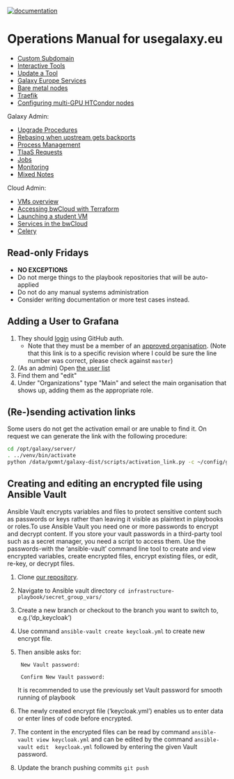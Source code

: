 [![documentation](https://img.shields.io/badge/documentation-online-blue)](https://usegalaxy-eu.github.io/operations/)

# Operations Manual for usegalaxy.eu

- [Custom Subdomain](./subdomains.md)
- [Interactive Tools](./interactive_tools.md)
- [Update a Tool](https://github.com/usegalaxy-eu/usegalaxy-eu-tools)
- [Galaxy Europe Services](./cloud/services.md)
- [Bare metal nodes](./bare_metal.md)
- [Traefik](./traefik.md)
- [Configuring multi-GPU HTCondor nodes](./multi-gpu-single-node-htcondor.md)

Galaxy Admin:

- [Upgrade Procedures](./upgrade.md)
- [Rebasing when upstream gets backports](./rebasing.md)
- [Process Management](./procmgmt.md)
- [TIaaS Requests](./tiaas.md)
- [Jobs](./jobs.md)
- [Monitoring](./monitoring.md)
- [Mixed Notes](./notes.md)

Cloud Admin:

- [VMs overview](./cloud/readme.md)
- [Accessing bwCloud with Terraform](./cloud/access-bwCloud.md)
- [Launching a student VM](./cloud/student-vm.md)
- [Services in the bwCloud](./cloud/services.md)
- [Celery](./celery.md)

## Read-only Fridays

- **NO EXCEPTIONS**
- Do not merge things to the playbook repositories that will be auto-applied
- Do not do any manual systems administration
- Consider writing documentation or more test cases instead.

## Adding a User to Grafana

1. They should [login](https://stats.galaxyproject.eu) using GitHub auth.
    - Note that they must be a member of an [approved organisation](https://github.com/usegalaxy-eu/infrastructure-playbook/blob/39d5b7e86b4f45acba53adb965b11b63700327ad/group_vars/grafana.yml#L119).  (Note that this link is to a specific revision where I could be sure the line number was correct, please check against `master`)
2. (As an admin) Open [the user list](https://stats.galaxyproject.eu/admin/users/)
3. Find them and "edit"
4. Under "Organizations" type "Main" and select the main organisation that shows up, adding them as the appropriate role.

## (Re-)sending activation links

Some users do not get the activation email or are unable to find it. On request we can generate the link with the
following procedure:

```bash
cd /opt/galaxy/server/
. ../venv/bin/activate
python /data/gxmnt/galaxy-dist/scripts/activation_link.py -c ~/config/galaxy.ini -e <their email>
```

## Creating and editing an encrypted file using Ansible Vault
Ansible Vault encrypts variables and files to protect sensitive content such as passwords or keys rather than leaving it visible as plaintext in playbooks or roles.To use Ansible Vault you need one or more passwords to encrypt and decrypt content. If you store your vault passwords in a third-party tool such as a secret manager, you need a script to access them. Use the passwords-with the ‘ansible-vault’ command line tool to create and view encrypted variables, create encrypted files, encrypt existing files, or edit, re-key, or decrypt files.

1. Clone [our repository](https://github.com/usegalaxy-eu/infrastructure-playbook).
2. Navigate to Ansible vault directory `cd infrastructure-playbook/secret_group_vars/`
3. Create a new branch or checkout to the branch you want to switch to, e.g.(‘dp_keycloak’)
4. Use command `ansible-vault create keycloak.yml` to create new encrypt file.
5. Then ansible asks for:

        New Vault password:

        Confirm New Vault password:
   It is recommended to use the previously set Vault password for smooth running of playbook
6. The newly created encrypt file (‘keycloak.yml’)  enables us to enter data or enter lines of code before encrypted.
7. The content in the encrypted files can be read by command `ansible-vault view keycloak.yml` and can be edited by the command `ansible-vault edit  keycloak.yml` followed by entering the given Vault password.
8. Update the branch pushing commits `git push`
